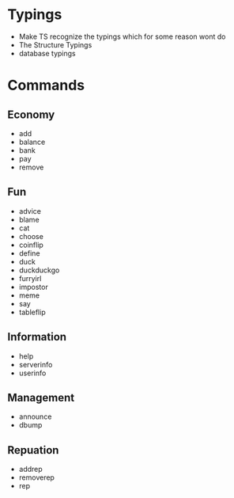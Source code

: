 # Typings
- Make TS recognize the typings which for some reason wont do
- The Structure Typings
- database typings

# Commands

## Economy
- add
- balance
- bank
- pay
- remove

## Fun
- advice
- blame
- cat
- choose
- coinflip
- define
- duck
- duckduckgo
- furryirl
- impostor
- meme
- say
- tableflip

## Information
- help
- serverinfo
- userinfo

## Management
- announce
- dbump


## Repuation
- addrep
- removerep
- rep